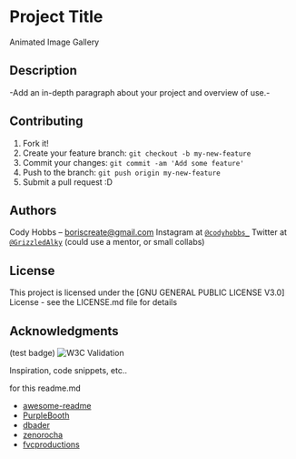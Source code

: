 
# Project Title

Animated Image Gallery

## Description

-Add an in-depth paragraph about your project and overview of use.-

## Contributing
1. Fork it!
2. Create your feature branch: `git checkout -b my-new-feature`
3. Commit your changes: `git commit -am 'Add some feature'`
4. Push to the branch: `git push origin my-new-feature`
5. Submit a pull request :D

## Authors

Cody Hobbs – boriscreate@gmail.com
Instagram at <a href="https://www.instagram.com/codyhobbs_/" target="_blank">`@codyhobbs_`</a>
Twitter at <a href="https://twitter.com/GrizzledAlky" target="_blank">`@GrizzledAlky`</a>
(could use a mentor, or small collabs)

## License

This project is licensed under the [GNU GENERAL PUBLIC LICENSE V3.0] License - see the LICENSE.md file for details

## Acknowledgments

(test badge)
![W3C Validation](https://img.shields.io/w3c-validation/html?targetUrl=https%3A%2F%2Fvalidator.w3.org%2Fnu%2F%23textarea)

Inspiration, code snippets, etc..

for this readme.md
-  [awesome-readme](https://github.com/matiassingers/awesome-readme)
-  [PurpleBooth](https://gist.github.com/PurpleBooth/109311bb0361f32d87a2)
-  [dbader](https://github.com/dbader/readme-template)
-  [zenorocha](https://gist.github.com/zenorocha/4526327)
-  [fvcproductions](https://gist.github.com/fvcproductions/1bfc2d4aecb01a834b46)
